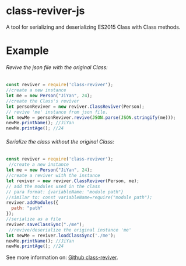 # class-reviver-js
A tool for serializing and deserializing ES2015 Class with Class methods.
# Example
###### Revive the json file with the original Class:
```javascript
const reviver = require('class-reviver');
//create a new instance
let me = new Person("JiYan", 24); 
//create the Class's reviver
let personReviver = new reviver.ClassReviver(Person); 
// revive 'me' instance from json file.
let newMe = personReviver.revive(JSON.parse(JSON.stringify(me)));
newMe.printName(); //JiYan
newMe.printAge(); //24
```
###### Serialize the class without the original Class:
```javascript
const reviver = require('class-reviver');
 //create a new instance
let me = new Person("JiYan", 24);
//create a reviver with the instance
let reviver = new reviver.ClassReviver(Person, me); 
// add the modules used in the class
// para format: {variableName: "module path"}
//similar to: const variableName=require("module path");
reviver.addModules({
  path: "path"
});
//serialize as a file
reviver.saveClassSync("./me"); 
 //revive/deserialize the original instance 'me'
let newMe = reviver.loadClassSync('./me');
newMe.printName(); //JiYan
newMe.printAge(); //24
```

See more information on: [Github class-reviver](https://github.com/JiyanBlack/class-reviver-js#readme).

